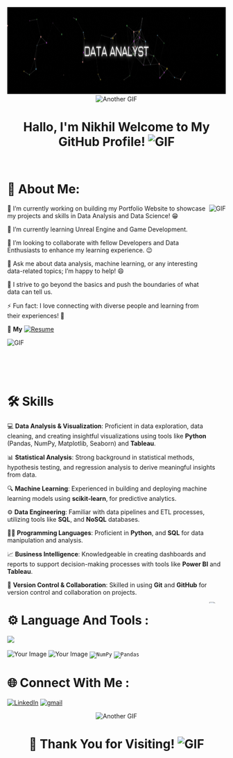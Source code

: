 
<div align="center">
  <img width="1150" height="200" src="https://github.com/Nikhil414/Nikhil414/blob/main/DATA%20ANALYST.gif" alt="Data Analyst GIF" />
</div>

<div style="display: flex; justify-content: center;">
  <img src="https://user-images.githubusercontent.com/74038190/212284100-561aa473-3905-4a80-b561-0d28506553ee.gif" style="max-width: 100%; height: auto;" alt="Another GIF" />
</div>

<h1 align="center">Hallo, I'm Nikhil Welcome to My GitHub Profile! <img src="https://user-images.githubusercontent.com/74038190/214644152-52f47eb3-5e31-4f47-8758-05c9468d5596.gif" width="45" height="45" alt="GIF" /></h1>
<br />


# 💫 About Me:

<img align="right" height="270px" alt="GIF" src="https://user-images.githubusercontent.com/74038190/212749447-bfb7e725-6987-49d9-ae85-2015e3e7cc41.gif" style="max-width: 100%; display: inline-block;" data-target="animated-image.originalImage">

🔭 I’m currently working on building my Portfolio Website to showcase my projects and skills in Data Analysis and Data Science! 😁  

🌱 I’m currently learning Unreal Engine and Game Development.  

👯 I’m looking to collaborate with fellow Developers and Data Enthusiasts to enhance my learning experience. 😉  

💬 Ask me about data analysis, machine learning, or any interesting data-related topics; I’m happy to help! 😄  

🧗 I strive to go beyond the basics and push the boundaries of what data can tell us.  

⚡ Fun fact: I love connecting with diverse people and learning from their experiences! 🙌

 📝 **My** [![Resume](https://img.shields.io/badge/Resume-grey?style=for-the-badge&logo=Resume)](nikhilairsang321@gmail.com)




<img align="center" height="85px" alt="GIF" src="https://user-images.githubusercontent.com/74038190/212284158-e840e285-664b-44d7-b79b-e264b5e54825.gif" style="max-width: 100%; display: inline-block;" data-target="animated-image.originalImage">

# 🛠️ Skills

💻 **Data Analysis & Visualization**: Proficient in data exploration, data cleaning, and creating insightful visualizations using tools like **Python** (Pandas, NumPy, Matplotlib, Seaborn) and **Tableau**.

📊 **Statistical Analysis**: Strong background in statistical methods, hypothesis testing, and regression analysis to derive meaningful insights from data.

🔍 **Machine Learning**: Experienced in building and deploying machine learning models using **scikit-learn**,  for predictive analytics.

⚙️ **Data Engineering**: Familiar with data pipelines and ETL processes, utilizing tools like  **SQL**, and **NoSQL** databases.

👨‍💻 **Programming Languages**: Proficient in **Python**, and **SQL** for data manipulation and analysis.

📈 **Business Intelligence**: Knowledgeable in creating dashboards and reports to support decision-making processes with tools like **Power BI** and **Tableau**.

🔧 **Version Control & Collaboration**: Skilled in using **Git** and **GitHub** for version control and collaboration on projects.




<img align="right" height="3px" alt="GIF" src="https://user-images.githubusercontent.com/74038190/212284115-f47cd8ff-2ffb-4b04-b5bf-4d1c14c0247f.gif" style="max-width: 100%; display: inline-block;" data-target="animated-image.originalImage">

# ⚙ Language And Tools :


<p align="left">
  <a href="https://skillicons.dev">
    <img src="https://skillicons.dev/icons?i=git,anaconda,opencv,postgres,py,vscode,mysql" />
  </a>
  <div align="left">
    <img src="https://github.com/user-attachments/assets/2196f7cc-9b9d-4c28-acbf-28d36f328f87" alt="Your Image" width="50" height="50" />
    <img src="https://github.com/user-attachments/assets/e3e4f3b7-4147-4ddc-bae2-f6b92e671c73" alt="Your Image" width="50" height="50" />
	<code><img width="50" src="https://github.com/marwin1991/profile-technology-icons/assets/76012086/4ec200c2-acdf-4c42-b419-cd49cba3d09f" alt="NumPy" title="NumPy"/></code>
	<code><img width="50" src="https://github.com/marwin1991/profile-technology-icons/assets/76012086/24b02d77-2f28-43c7-b5d6-e15e3395851b" alt="Pandas" title="Pandas"/></code>
</div>
                                   
</p>


# 🌐 Connect With Me :
[![LinkedIn](https://img.shields.io/badge/LinkedIn-0077B5?style=for-the-badge&logo=linkedin&logoColor=white)](https://www.linkedin.com/in/nikhil-airsang/) [![gmail](https://img.shields.io/badge/Gmail-grey?style=for-the-badge&logo=Gmail)](nikhilairsang321@gmail.com)

<div style="display: flex; justify-content: center;">
  <img src="https://user-images.githubusercontent.com/74038190/212284136-03988914-d899-44b4-b1d9-4eeccf656e44.gif" style="max-width: 100%; height: auto;" alt="Another GIF" />
</div>

<h1 align="center">🎉 Thank You for Visiting! <img src="https://user-images.githubusercontent.com/74038190/213911110-aedbef38-a29f-4b6b-a65c-11608b4f75a5.gif" width="100" height="100" alt="GIF" /></h1>
<br />


















